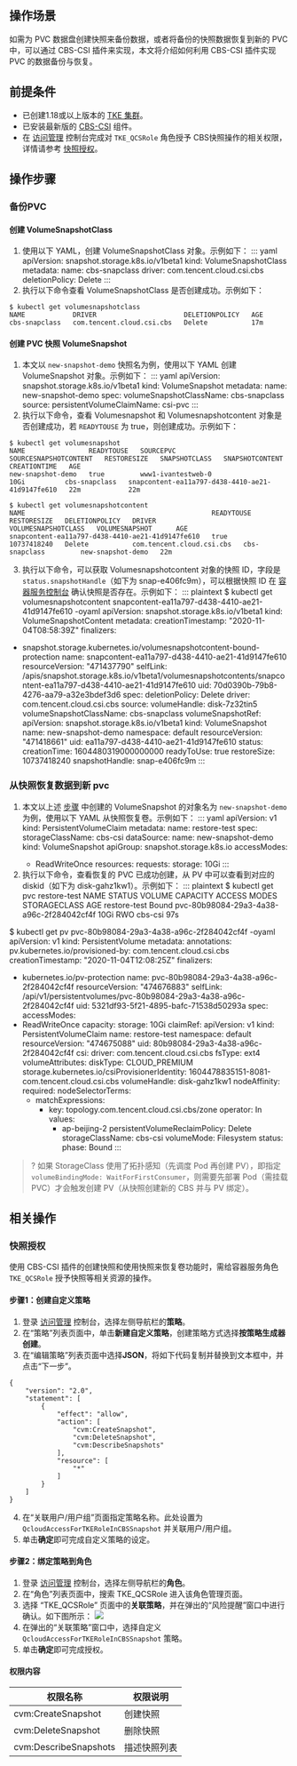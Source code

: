## 操作场景

如需为 PVC 数据盘创建快照来备份数据，或者将备份的快照数据恢复到新的 PVC 中，可以通过 CBS-CSI 插件来实现，本文将介绍如何利用 CBS-CSI 插件实现 PVC 的数据备份与恢复。

## 前提条件

- 已创建1.18或以上版本的 [TKE 集群](https://cloud.tencent.com/document/product/457/32189)。
- 已安装最新版的 [CBS-CSI](https://github.com/TencentCloud/kubernetes-csi-tencentcloud/blob/master/docs/README_CBS.md "cbs csi文档") 组件。
- 在 [访问管理](https://console.cloud.tencent.com/cam/role) 控制台完成对 `TKE_QCSRole` 角色授予 CBS快照操作的相关权限，详情请参考 [快照授权](#authorize)。


## 操作步骤

### 备份PVC

#### 创建 VolumeSnapshotClass

1. 使用以下 YAML，创建 VolumeSnapshotClass 对象。示例如下：
   <dx-codeblock>
   ::: yaml
   apiVersion: snapshot.storage.k8s.io/v1beta1
   kind: VolumeSnapshotClass
   metadata: 
     name: cbs-snapclass
   driver: com.tencent.cloud.csi.cbs
   deletionPolicy: Delete
   :::
   </dx-codeblock>
2. 执行以下命令查看 VolumeSnapshotClass 是否创建成功。示例如下：
```plaintext
$ kubectl get volumesnapshotclass
NAME            DRIVER                      DELETIONPOLICY   AGE
cbs-snapclass   com.tencent.cloud.csi.cbs   Delete           17m
```

#### 创建 PVC 快照 VolumeSnapshot

1. [](id:volumeSnapshot)本文以 `new-snapshot-demo` 快照名为例，使用以下 YAML 创建 VolumeSnapshot 对象。示例如下：
   <dx-codeblock>
   ::: yaml
   apiVersion: snapshot.storage.k8s.io/v1beta1
   kind: VolumeSnapshot
   metadata: 
     name: new-snapshot-demo
   spec: 
     volumeSnapshotClassName: cbs-snapclass
     source: 
    persistentVolumeClaimName: csi-pvc
   :::
   </dx-codeblock>
2. 执行以下命令，查看 Volumesnapshot 和 Volumesnapshotcontent 对象是否创建成功，若 `READYTOUSE` 为 true，则创建成功。示例如下：
```plaintext
$ kubectl get volumesnapshot
NAME                READYTOUSE   SOURCEPVC            SOURCESNAPSHOTCONTENT   RESTORESIZE   SNAPSHOTCLASS   SNAPSHOTCONTENT                                    CREATIONTIME   AGE
new-snapshot-demo   true         www1-ivantestweb-0                           10Gi          cbs-snapclass   snapcontent-ea11a797-d438-4410-ae21-41d9147fe610   22m            22m

$ kubectl get volumesnapshotcontent
NAME                                               READYTOUSE   RESTORESIZE   DELETIONPOLICY   DRIVER                      VOLUMESNAPSHOTCLASS   VOLUMESNAPSHOT      AGE
snapcontent-ea11a797-d438-4410-ae21-41d9147fe610   true         10737418240   Delete           com.tencent.cloud.csi.cbs   cbs-snapclass         new-snapshot-demo   22m
```

3. 执行以下命令，可以获取 Volumesnapshotcontent 对象的快照 ID，字段是 `status.snapshotHandle`（如下为 snap-e406fc9m），可以根据快照 ID 在 [容器服务控制台](https://console.cloud.tencent.com/tke2) 确认快照是否存在。示例如下：
   <dx-codeblock>
   :::  plaintext
   $ kubectl get volumesnapshotcontent snapcontent-ea11a797-d438-4410-ae21-41d9147fe610 -oyaml
   apiVersion: snapshot.storage.k8s.io/v1beta1
   kind: VolumeSnapshotContent
   metadata:
     creationTimestamp: "2020-11-04T08:58:39Z"
     finalizers:

  - snapshot.storage.kubernetes.io/volumesnapshotcontent-bound-protection
    name: snapcontent-ea11a797-d438-4410-ae21-41d9147fe610
      resourceVersion: "471437790"
      selfLink: /apis/snapshot.storage.k8s.io/v1beta1/volumesnapshotcontents/snapcontent-ea11a797-d438-4410-ae21-41d9147fe610
      uid: 70d0390b-79b8-4276-aa79-a32e3bdef3d6
    spec:
      deletionPolicy: Delete
      driver: com.tencent.cloud.csi.cbs
      source:
    volumeHandle: disk-7z32tin5
      volumeSnapshotClassName: cbs-snapclass
      volumeSnapshotRef:
    apiVersion: snapshot.storage.k8s.io/v1beta1
    kind: VolumeSnapshot
    name: new-snapshot-demo
    namespace: default
    resourceVersion: "471418661"
    uid: ea11a797-d438-4410-ae21-41d9147fe610
    status:
      creationTime: 1604480319000000000
      readyToUse: true
      restoreSize: 10737418240
      snapshotHandle: snap-e406fc9m
    :::
    </dx-codeblock>


### 从快照恢复数据到新 pvc

1. 本文以上述 [步骤](#volumeSnapshot) 中创建的 VolumeSnapshot 的对象名为 `new-snapshot-demo` 为例，使用以下 YAML 从快照恢复卷。示例如下：
   <dx-codeblock>
   ::: yaml
   apiVersion: v1
   kind: PersistentVolumeClaim
   metadata: 
     name: restore-test
   spec: 
     storageClassName: cbs-csi
     dataSource: 
    name: new-snapshot-demo
    kind: VolumeSnapshot
    apiGroup: snapshot.storage.k8s.io
     accessModes: 
    - ReadWriteOnce 
      resources: 
       requests: 
      storage: 10Gi
      :::
      </dx-codeblock>
2. 执行以下命令，查看恢复的 PVC 已成功创建，从 PV 中可以查看到对应的 diskid（如下为 disk-gahz1kw1）。示例如下：
   <dx-codeblock>
   :::  plaintext
   $ kubectl get pvc restore-test
   NAME           STATUS   VOLUME                                     CAPACITY   ACCESS MODES   STORAGECLASS   AGE
   restore-test   Bound    pvc-80b98084-29a3-4a38-a96c-2f284042cf4f   10Gi       RWO            cbs-csi        97s

$ kubectl get pv pvc-80b98084-29a3-4a38-a96c-2f284042cf4f -oyaml
apiVersion: v1
kind: PersistentVolume
metadata:
  annotations:
    pv.kubernetes.io/provisioned-by: com.tencent.cloud.csi.cbs
  creationTimestamp: "2020-11-04T12:08:25Z"
  finalizers:

  - kubernetes.io/pv-protection
    name: pvc-80b98084-29a3-4a38-a96c-2f284042cf4f
      resourceVersion: "474676883"
      selfLink: /api/v1/persistentvolumes/pvc-80b98084-29a3-4a38-a96c-2f284042cf4f
      uid: 5321df93-5f21-4895-bafc-71538d50293a
    spec:
      accessModes:
  - ReadWriteOnce
    capacity:
    storage: 10Gi
      claimRef:
    apiVersion: v1
    kind: PersistentVolumeClaim
    name: restore-test
    namespace: default
    resourceVersion: "474675088"
    uid: 80b98084-29a3-4a38-a96c-2f284042cf4f
      csi:
    driver: com.tencent.cloud.csi.cbs
    fsType: ext4
    volumeAttributes:
      diskType: CLOUD_PREMIUM
      storage.kubernetes.io/csiProvisionerIdentity: 1604478835151-8081-com.tencent.cloud.csi.cbs
    volumeHandle: disk-gahz1kw1
      nodeAffinity:
    required:
      nodeSelectorTerms:
      - matchExpressions:
        - key: topology.com.tencent.cloud.csi.cbs/zone
          operator: In
          values:
          - ap-beijing-2
            persistentVolumeReclaimPolicy: Delete
            storageClassName: cbs-csi
            volumeMode: Filesystem
            status:
            phase: Bound
            :::
            </dx-codeblock>
>? 如果 StorageClass 使用了拓扑感知（先调度 Pod 再创建 PV），即指定 `volumeBindingMode: WaitForFirstConsumer`，则需要先部署 Pod（需挂载 PVC）才会触发创建 PV（从快照创建新的 CBS 并与 PV 绑定）。


## 相关操作

### 快照授权 [](id:authorize)


使用 CBS-CSI 插件的创建快照和使用快照来恢复卷功能时，需给容器服务角色 `TKE_QCSRole` 授予快照等相关资源的操作。

#### 步骤1：创建自定义策略

1. 登录 [访问管理](https://console.cloud.tencent.com/cam/role)  控制台，选择左侧导航栏的**策略**。
2. 在“策略”列表页面中，单击**新建自定义策略**，创建策略方式选择**按策略生成器创建**。
3. 在“编辑策略”列表页面中选择**JSON**，将如下代码复制并替换到文本框中，并点击“下一步”。
```
{
    "version": "2.0",
    "statement": [
        {
            "effect": "allow",
            "action": [
                "cvm:CreateSnapshot",
                "cvm:DeleteSnapshot",
                "cvm:DescribeSnapshots"
            ],
            "resource": [
                "*"
            ]
        }
    ]
}
```
4. 在“关联用户/用户组”页面指定策略名称。此处设置为 `QcloudAccessForTKERoleInCBSSnapshot` 并关联用户/用户组。
5. 单击**确定**即可完成自定义策略的设定。


#### 步骤2：绑定策略到角色

1. 登录 [访问管理](https://console.cloud.tencent.com/cam/role)  控制台，选择左侧导航栏的**角色**。
2. 在“角色”列表页面中，搜索 TKE_QCSRole 进入该角色管理页面。
3. 选择 “TKE_QCSRole” 页面中的**关联策略**，并在弹出的“风险提醒”窗口中进行确认。如下图所示：
   ![](https://main.qcloudimg.com/raw/5cf2f5e7f0b180ff81da622cf40b3467.png)
4. 在弹出的“关联策略”窗口中，选择自定义 `QcloudAccessForTKERoleInCBSSnapshot` 策略。
5. 单击**确定**即可完成授权。

#### 权限内容

| 权限名称              | 权限说明     |
| --------------------- | ------------ |
| cvm:CreateSnapshot    | 创建快照     |
| cvm:DeleteSnapshot    | 删除快照     |
| cvm:DescribeSnapshots | 描述快照列表 |

